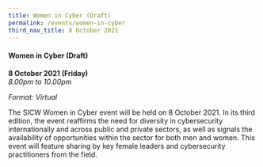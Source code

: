 ```yaml
---
title: Women in Cyber (Draft)
permalink: /events/women-in-cyber
third_nav_title: 8 October 2021
---
```

#### **Women in Cyber (Draft)**

**8 October 2021 (Friday)**  
*8.00pm to 10.00pm*

*Format: Virtual*

The SICW Women in Cyber event will be held on 8 October 2021. In its third edition, the event reaffirms the need for diversity in cybersecurity internationally and across public and private sectors, as well as signals the availability of opportunities within the sector for both men and women. This event will feature sharing by key female leaders and cybersecurity practitioners from the field.